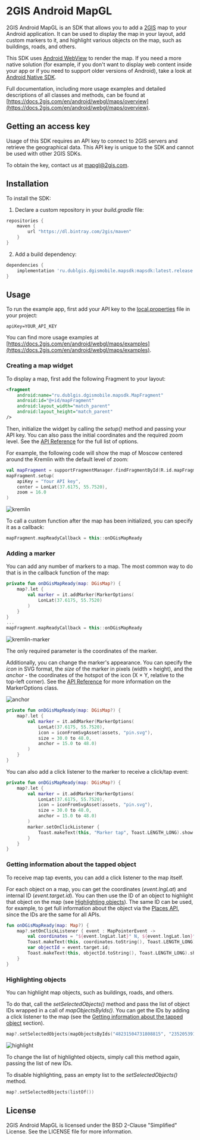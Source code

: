 # 2GIS Android MapGL

2GIS Android MapGL is an SDK that allows you to add a [2GIS](https://2gis.ae/) map to your Android application. It can be used to display the map in your layout, add custom markers to it, and highlight various objects on the map, such as buildings, roads, and others.

This SDK uses [Android WebView](https://developer.android.com/reference/android/webkit/WebView) to render the map. If you need a more native solution (for example, if you don't want to display web content inside your app or if you need to support older versions of Android), take a look at [Android Native SDK](https://docs.2gis.com/en/android/native/maps/overview).

Full documentation, including more usage examples and detailed descriptions of all classes and methods, can be found at [https://docs.2gis.com/en/android/webgl/maps/overview](https://docs.2gis.com/en/android/webgl/maps/overview).


## Getting an access key

Usage of this SDK requires an API key to connect to 2GIS servers and retrieve the geographical data. This API key is unique to the SDK and cannot be used with other 2GIS SDKs.

To obtain the key, contact us at [mapgl@2gis.com](mailto:mapgl@2gis.com).


## Installation

To install the SDK:

1. Declare a custom repository in your _build.gradle_ file:

```gradle
repositories {
    maven {
        url "https://dl.bintray.com/2gis/maven"
    }
}
```

2. Add a build dependency:

```gradle
dependencies {
    implementation 'ru.dublgis.dgismobile.mapsdk:mapsdk:latest.release'
}
```


## Usage

To run the example app, first add your API key to the [local.properties](https://developer.android.com/studio/build#properties-files) file in your project:

```
apiKey=YOUR_API_KEY
```

You can find more usage examples at [https://docs.2gis.com/en/android/webgl/maps/examples](https://docs.2gis.com/en/android/webgl/maps/examples).


### Creating a map widget

To display a map, first add the following Fragment to your layout:

```xml
<fragment
    android:name="ru.dublgis.dgismobile.mapsdk.MapFragment"
    android:id="@+id/mapFragment"
    android:layout_width="match_parent"
    android:layout_height="match_parent"
/>
```

Then, initialize the widget by calling the _setup()_ method and passing your API key. You can also pass the initial coordinates and the required zoom level. See the [API Reference](https://docs.2gis.com/en/android/webgl/maps/reference/MapFragment) for the full list of options.

For example, the following code will show the map of Moscow centered around the Kremlin with the default level of zoom:

```kotlin
val mapFragment = supportFragmentManager.findFragmentById(R.id.mapFragment) as MapFragment
mapFragment.setup(
    apiKey = "Your API key",
    center = LonLat(37.6175, 55.7520),
    zoom = 16.0
)
```

![kremlin](https://user-images.githubusercontent.com/57934605/89265464-f33e6580-d64d-11ea-89eb-b4ee20f1dbb3.png)

To call a custom function after the map has been initialized, you can specify it as a callback:

```kotlin
mapFragment.mapReadyCallback = this::onDGisMapReady
```


### Adding a marker

You can add any number of markers to a map. The most common way to do that is in the callback function of the map:

```kotlin
private fun onDGisMapReady(map: DGisMap?) {
    map?.let {
        val marker = it.addMarker(MarkerOptions(
            LonLat(37.6175, 55.7520)
        )
    }
}
...
mapFragment.mapReadyCallback = this::onDGisMapReady
```

![kremlin-marker](https://user-images.githubusercontent.com/57934605/89265704-4e705800-d64e-11ea-9c9e-1db831dcf34e.png)

The only required parameter is the coordinates of the marker.

Additionally, you can change the marker's appearance. You can specify the _icon_ in SVG format, the _size_ of the marker in pixels (width × height), and the _anchor_ - the coordinates of the hotspot of the icon (X × Y, relative to the top-left corner). See the [API Reference](https://docs.2gis.com/en/android/webgl/maps/reference/MarkerOptions) for more information on the MarkerOptions class.

![anchor](https://user-images.githubusercontent.com/57934605/89265659-40223c00-d64e-11ea-9b66-4525dfb94329.png)

```kotlin  
private fun onDGisMapReady(map: DGisMap?) {
    map?.let {
        val marker = it.addMarker(MarkerOptions(
            LonLat(37.6175, 55.7520),
            icon = iconFromSvgAsset(assets, "pin.svg"),
            size = 30.0 to 48.0,
            anchor = 15.0 to 48.0)
        )
    }
}
```

You can also add a click listener to the marker to receive a click/tap event:

```kotlin
private fun onDGisMapReady(map: DGisMap?) {
    map?.let {
        val marker = it.addMarker(MarkerOptions(
            LonLat(37.6175, 55.7520),
            icon = iconFromSvgAsset(assets, "pin.svg"),
            size = 30.0 to 48.0,
            anchor = 15.0 to 48.0)
        )
        marker.setOnClickListener {
            Toast.makeText(this, "Marker tap", Toast.LENGTH_LONG).show()
        }
    }
}
```


### Getting information about the tapped object

To receive map tap events, you can add a click listener to the map itself.

For each object on a map, you can get the coordinates (_event.lngLat_) and internal ID (_event.target.id_). You can then use the ID of an object to highlight that object on the map (see [Highlighting objects](#highlighting-objects)). The same ID can be used, for example, to get full information about the object via the [Places API](https://docs.2gis.com/en/api/search/places/overview), since the IDs are the same for all APIs.

```kotlin
fun onDGisMapReady(map: Map?) {
    map?.setOnClickListener { event : MapPointerEvent ->
        val coordinates = "${event.lngLat.lat}° N, ${event.lngLat.lon}° E";
        Toast.makeText(this, coordinates.toString(), Toast.LENGTH_LONG).show();
        var objectId = event.target.id;
        Toast.makeText(this, objectId.toString(), Toast.LENGTH_LONG).show();
    }
}
```


### Highlighting objects

You can highlight map objects, such as buildings, roads, and others.

To do that, call the _setSelectedObjects()_ method and pass the list of object IDs wrapped in a call of _mapObjectsByIds()_. You can get the IDs by adding a click listener to the map (see the [Getting information about the tapped object](#getting-information-about-the-tapped-object) section).

```kotlin
map?.setSelectedObjects(mapObjectsByIds("48231504731808815", "23520539192555249"))
```

![highlight](https://user-images.githubusercontent.com/57934605/89265712-53cda280-d64e-11ea-98af-763d12105f96.gif)

To change the list of highlighted objects, simply call this method again, passing the list of new IDs.

To disable highlighting, pass an empty list to the _setSelectedObjects()_ method.

```kotlin
map?.setSelectedObjects(listOf())
```


## License

2GIS Android MapGL is licensed under the BSD 2-Clause "Simplified" License. See the LICENSE file for more information.
